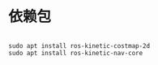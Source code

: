 # 依赖包

```shell

sudo apt install ros-kinetic-costmap-2d
sudo apt install ros-kinetic-nav-core

```

